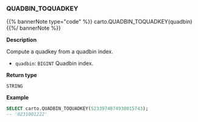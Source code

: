 ### QUADBIN_TOQUADKEY

{{% bannerNote type="code" %}}
carto.QUADBIN_TOQUADKEY(quadbin)
{{%/ bannerNote %}}

**Description**

Compute a quadkey from a quadbin index.

* `quadbin`: `BIGINT` Quadbin index.

**Return type**

`STRING`

**Example**

```sql
SELECT carto.QUADBIN_TOQUADKEY(5233974874938015743);
-- '0231001222'
```
